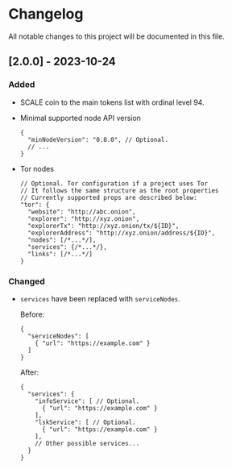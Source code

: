 # Changelog

All notable changes to this project will be documented in this file.

## [2.0.0] - 2023-10-24

### Added

- SCALE coin to the main tokens list with ordinal level 94.

- Minimal supported node API version

  ```json5
  {
    "minNodeVersion": "0.8.0", // Optional.
    // ...
  }
  ```

- Tor nodes

  ```json5
  // Optional. Tor configuration if a project uses Tor
  // It follows the same structure as the root properties
  // Currently supported props are described below:
  "tor": {
    "website": "http://abc.onion",
    "explorer": "http://xyz.onion",
    "explorerTx": "http://xyz.onion/tx/${ID}",
    "explorerAddress": "http://xyz.onion/address/${ID}",
    "nodes": [/*...*/],
    "services": {/*...*/},
    "links": [/*...*/]
  }
  ```


### Changed

- `services` have been replaced with `serviceNodes`.

  Before:

  ```json5
  {
    "serviceNodes": [
      { "url": "https://example.com" }
    ]
  }
  ```

  After:

  ```json5
  {
    "services": {
      "infoService": [ // Optional.
        { "url": "https://example.com" }
      ],
      "lskService": [ // Optional.
        { "url": "https://example.com" }
      ],
      // Other possible services...
    }
  }
  ```
